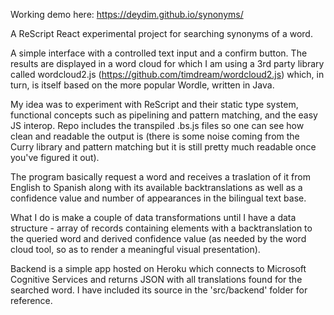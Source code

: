 Working demo here: https://deydim.github.io/synonyms/

A ReScript React experimental project for searching synonyms of a word.

A simple interface with a controlled text input and a confirm button. The results are displayed in a word cloud for which I am using a 3rd party library called wordcloud2.js (https://github.com/timdream/wordcloud2.js) which, in turn, is itself based on the more popular Wordle, written in Java.

My idea was to experiment with ReScript and their static type system, functional concepts such as pipelining and pattern matching, and the easy JS interop. Repo includes the transpiled .bs.js files so one can see how clean and readable the output is (there is some noise coming from the Curry library and pattern matching but it is still pretty much readable once you've figured it out).

The program basically request a word and receives a traslation of it from English to Spanish along with its available backtranslations as well as a confidence value and number of appearances in the bilingual text base. 

What I do is make a couple of data transformations until I have a data structure - array of records containing elements with a backtranslation to the queried word and derived confidence value (as needed by the word cloud tool, so as to render a meaningful visual presentation).

Backend is a simple app hosted on Heroku which connects to Microsoft Cognitive Services and returns JSON with all translations found for the searched word. I have included its source in the 'src/backend' folder for reference.
